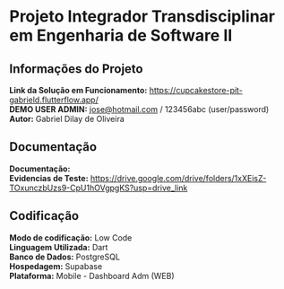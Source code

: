 # Projeto Integrador Transdisciplinar em Engenharia de Software II 

## Informações do Projeto

**Link da Solução em Funcionamento:** https://cupcakestore-pit-gabrield.flutterflow.app/  
**DEMO USER ADMIN:** jose@hotmail.com / 123456abc (user/password)  
**Autor:** Gabriel Dilay de Oliveira  

## Documentação
**Documentação:**  
**Evidencias de Teste:** https://drive.google.com/drive/folders/1xXEisZ-TOxunczbUzs9-CpU1hOVgpgKS?usp=drive_link  

## Codificação

**Modo de codificação:** Low Code  
**Linguagem Utilizada:** Dart  
**Banco de Dados:** PostgreSQL  
**Hospedagem:** Supabase  
**Plataforma:** Mobile - Dashboard Adm (WEB)  
